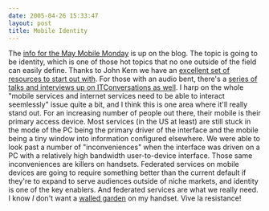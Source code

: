 ```yaml
---
date: 2005-04-26 15:33:47
layout: post
title: Mobile Identity
---
```


The [info for the May Mobile Monday](http://www.mobilemonday.com/2005/04/may-2005-mobile-monday.html) is up on the blog.  The topic is going to be identity, which is one of those hot topics that no one outside of the field can easily define. Thanks to John Kern we have an [excellent set of resources to start out with](http://kerncomputing.blogspot.com/2005/04/discussing-digital-identity-at-mobile_26.html). For those with an audio bent, there's a [series of talks and interviews up on ITConversations as well](http://www.itconversations.com/series/digitalidentity.html). I harp on the whole "mobile services and internet services need to be able to interact seemlessly" issue quite a bit, and I think this is one area where it'll really stand out. For an increasing number of people out there, their mobile is their primary access device. Most services (in the US at least) are still stuck in the mode of the PC being the primary driver of the interface and the mobile being a tiny window into information configured elsewhere. We were able to look past a number of "inconveniences" when the interface was driven on a PC with a relatively high bandwidth user-to-device interface. Those same inconveniences are killers on handsets. Federated services on mobile devices are going to require something better than the current default if they're to expand to serve audiences outside of niche markets, and identity is one of the key enablers. And federated services are what we really need. I know _I_ don't want a [walled garden](http://www.thefeature.com/article?articleid=101009) on my handset. Vive la resistance!
